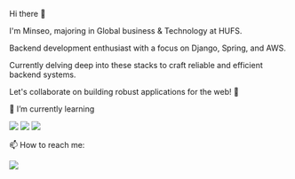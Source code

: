 Hi there 👋

I'm Minseo, majoring in Global business & Technology at HUFS. 

Backend development enthusiast with a focus on Django, Spring, and AWS.

Currently delving deep into these stacks to craft reliable and efficient backend systems. 

Let's collaborate on building robust applications for the web! 🚀


🌱 I’m currently learning

<img src="https://img.shields.io/badge/Django-092E20?style=flat-square&logo=Django&logoColor=white"/> <img src="https://img.shields.io/badge/Spring-6DB33F?style=flat-square&logo=Spring&logoColor=white"/> <img src="https://img.shields.io/badge/AWS-232F3E?style=flat-square&logo=Amazon-AWS&logoColor=white"/>


📫 How to reach me:

<img src="https://img.shields.io/badge/jgoldstone7@gmail.com-EA4335?style=flat-square&logo=Gmail&logoColor=white"/>

<!--
**minseojeong1012/minseojeong1012** is a ✨ _special_ ✨ repository because its `README.md` (this file) appears on your GitHub profile.

Here are some ideas to get you started:

- 🔭 I’m currently working on 
- 🌱 I’m currently learning 
- 👯 I’m looking to collaborate on ...
- 🤔 I’m looking for help with ...
- 💬 Ask me about ...
- 📫 How to reach me: ...
- 😄 Pronouns: ...
- ⚡ Fun fact: ...
-->
